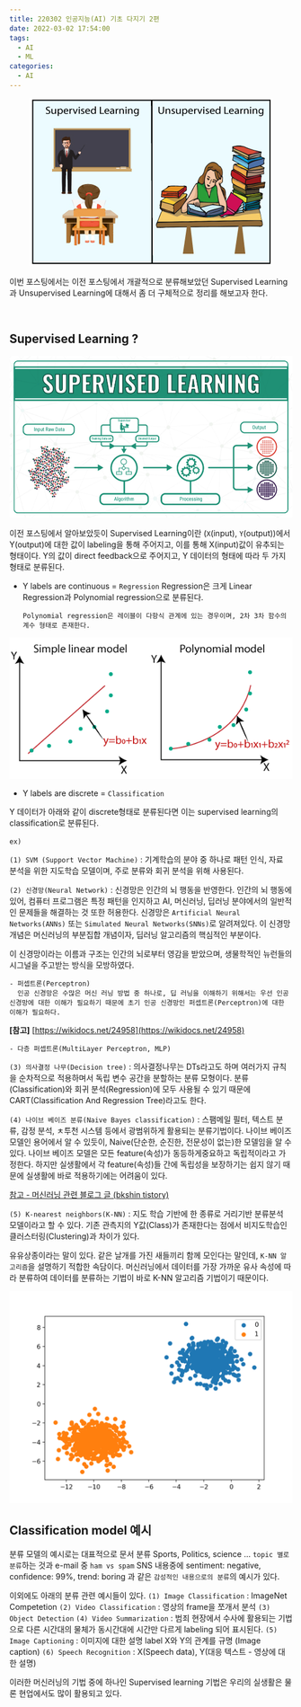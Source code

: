 ```yaml
---
title: 220302 인공지능(AI) 기초 다지기 2편
date: 2022-03-02 17:54:00
tags:
  - AI
  - ML
categories:
  - AI
---
```


<div align="center">
  <img src="/images/post_images/220302_supervised-learning_unsupervised-learning.jpeg" alt="Supervised Learning & Unsupervised Learning">
</div>

이번 포스팅에서는 이전 포스팅에서 개괄적으로 분류해보았던 Supervised Learning과 Unsupervised Learning에 대해서 좀 더 구체적으로 정리를 해보고자 한다.

<br/>

<h2><b>Supervised Learning ?</b></h2>

<div align="center">
  <img src="/images/post_images/220302_supervised-learning.png" alt="Supervised Learning">
</div>

이전 포스팅에서 알아보았듯이 Supervised Learning이란 (`X`(input), `Y`(output))에서 Y(output)에 대한 값이 labeling을 통해 주어지고, 이를 통해 X(input)값이 유추되는 형태이다.
Y의 값이 direct feedback으로 주어지고, Y 데이터의 형태에 따라 두 가지 형태로 분류된다.

- Y labels are continuous = `Regression`
  Regression은 크게 Linear Regression과 Polynomial regression으로 분류된다.

  `Polynomial regression은 레이블이 다항식 관계에 있는 경우이며, 2차 3차 함수의 계수 형태로 존재한다.`

<div align="center">
  <img src="/images/post_images/220302_linear_polynomial_model.png" alt="Linear and Polynomial regression">
</div>

- Y labels are discrete = `Classification`

Y 데이터가 아래와 같이 discrete형태로 분류된다면 이는 supervised learning의 classification로 분류된다.

`ex)`

`(1) SVM (Support Vector Machine)` : 기계학습의 분야 중 하나로 패턴 인식, 자료 분석을 위한 지도학습 모델이며, 주로 분류와 회귀 분석을 위해 사용된다.

`(2) 신경망(Neural Network)` : 신경망은 인간의 뇌 행동을 반영한다. 인간의 뇌 행동에 있어, 컴퓨터 프로그램은 특정 패턴을 인지하고 AI, 머신러닝, 딥러닝 분야에서의 일반적인 문제들을 해결하는 것 또한 허용한다.
신경망은 `Artificial Neural Networks(ANNs)` 또는 `Simulated Neural Networks(SNNs)`로 알려져있다.
이 신경망 개념은 머신러닝의 부분집합 개념이자, 딥러닝 알고리즘의 핵심적인 부분이다.

이 신경망이라는 이름과 구조는 인간의 뇌로부터 영감을 받았으며, 생물학적인 뉴런들의 시그널을 주고받는 방식을 모방하였다.

    - 퍼셉트론(Perceptron)
      인공 신경망은 수많은 머신 러닝 방법 중 하나로, 딥 러닝을 이해하기 위해서는 우선 인공 신경망에 대한 이해가 필요하기 때문에 초기 인공 신경망인 퍼셉트론(Perceptron)에 대한 이해가 필요하다.

**[참고]** [https://wikidocs.net/24958](https://wikidocs.net/24958)

    - 다층 퍼셉트론(MultiLayer Perceptron, MLP)

`(3) 의사결정 나무(Decision tree)` : 의사결정나무는 DTs라고도 하며 여러가지 규칙을 순차적으로 적용하며서 독립 변수 공간을 분할하는 분류 모형이다. 분류(Classification)와 회귀 분석(Regression)에 모두 사용될 수 있기 때문에 CART(Classification And Regression Tree)라고도 한다.

`(4) 나이브 베이즈 분류(Naive Bayes classification)` : 스팸메일 필터, 텍스트 분류, 감정 분석, ㅊ투천 시스템 등에서 광범위하게 활용되는 분류기법이다. 나이브 베이즈 모델인 용어에서 알 수 있듯이, Naive(단순한, 순진한, 전문성이 없는)한 모델임을 알 수 있다. 나이브 베이즈 모델은 모든 feature(속성)가 동등하게중요하고 독립적이라고 가정한다. 하지만 실생활에서 각 feature(속성)들 간에 독립성을 보장하기는 쉽지 않기 때문에 실생활에 바로 적용하기에는 어려움이 있다.

[참고 - 머신러닝 관련 블로그 글 (bkshin tistory)](https://bkshin.tistory.com/entry/%EB%A8%B8%EC%8B%A0%EB%9F%AC%EB%8B%9D-1%EB%82%98%EC%9D%B4%EB%B8%8C-%EB%B2%A0%EC%9D%B4%EC%A6%88-%EB%B6%84%EB%A5%98-Naive-Bayes-Classification)

`(5) K-nearest neighbors(K-NN)` : 지도 학습 기반에 한 종류로 거리기반 분류분석 모델이라고 할 수 있다. 기존 관측지의 Y값(Class)가 존재한다는 점에서 비지도학습인 클러스터링(Clustering)과 차이가 있다.

유유상종이라는 말이 있다. 같은 날개를 가진 새들끼리 함께 모인다는 말인데, `K-NN 알고리즘`을 설명하기 적합한 속담이다. 머신러닝에서 데이터를 가장 가까운 유사 속성에 따라 분류하여 데이터를 분류하는 기법이 바로 K-NN 알고리즘 기법이기 때문이다.

<div align="center">
  <img src="/images/post_images/220302_classification_model.png" alt="Classification model">
</div>

<h2>Classification model 예시</h2>

분류 모델의 예시로는 대표적으로 문서 분류 Sports, Politics, science ... `topic 별로 분류`하는 것과 e-mail 중 `ham vs spam` SNS 내용중에 sentiment: negative, confidence: 99%, trend: boring 과 같은 `감성적인 내용으로의 분류`의 예시가 있다.

이외에도 아래의 분류 관련 예시들이 있다.
`(1) Image Classification` : ImageNet Competetion
`(2) Video Classification` : 영상의 frame을 쪼개서 분석
`(3) Object Detection`
`(4) Video Summarization` : 범죄 현장에서 수사에 활용되는 기법으로 다른 시간대의 물체가 동시간대에 시간만 다르게 labeling 되어 표시된다.
`(5) Image Captioning` : 이미지에 대한 설명 label X와 Y의 관계를 규명 (Image caption)
`(6) Speech Recognition` : X(Speech data), Y(대응 텍스트 - 영상에 대한 설명)

이러한 머신러닝의 기법 중에 하나인 Supervised learning 기법은 우리의 실생활은 물론 현업에서도 많이 활용되고 있다.
